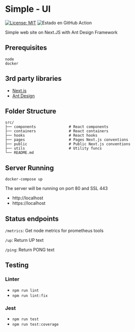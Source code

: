 # Simple - UI
[![License: MIT](https://img.shields.io/badge/License-MIT-yellow.svg)](https://opensource.org/licenses/MIT)
![Estado en GitHub Action](https://github.com/psbarrales/simple-ui/actions/workflows/ui.yml/badge.svg)

Simple web site on Next.JS with Ant Design Framework
## Prerequisites
```
node
docker
```

## 3rd party libraries
* [Next.js](https://nextjs.org/)
* [Ant Design](https://ant.design/)
## Folder Structure

    src/
    ├── components               # React components
    ├── containers               # React containers
    ├── hooks                    # React hooks
    ├── pages                    # Pages Next.js conventions
    ├── public                   # Public Next.js conventions
    ├── utils                    # Utility funcs
    └── README.md

## Server Running
```
docker-compose up
```
The server will be running on port 80 and SSL 443
* http://localhost
* https://localhost

## Status endpoints
`/metrics`: Get node metrics for prometheus tools

`/up`: Return UP text

`/ping`: Return PONG text

## Testing
### Linter
* `npm run lint`
* `npm run lint:fix`
### Jest
* `npm run test`
* `npm run test:coverage`
